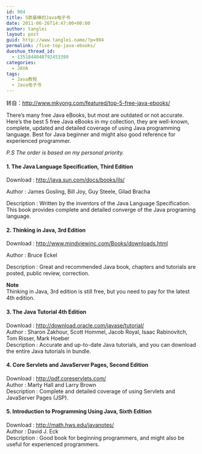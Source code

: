 ```yaml
---
id: 904
title: 5款最棒的Java电子书
date: 2011-06-26T14:47:00+00:00
author: tanglei
layout: post
guid: http://www.tanglei.name/?p=904
permalink: /five-top-java-ebooks/
duoshuo_thread_id:
  - 1351844048792453399
categories:
  - JAVA
tags:
  - Java教程
  - Java电子书
---
```

转自：<http://www.mkyong.com/featured/top-5-free-java-ebooks/>

There’s many free Java eBooks, but most are outdated or not accurate. Here’s the best 5 free Java eBooks in my collection, they are well-known, complete, updated and detailed coverage of using Java programming language. Best for Java beginner and might also good reference for experienced programmer.

_P.S The order is based on my personal priority._

#### 1. The Java Language Specification, Third Edition

Download : <a href="http://java.sun.com/docs/books/jls/" target="_blank">http://java.sun.com/docs/books/jls/</a>
  
Author : James Gosling, Bill Joy, Guy Steele, Gilad Bracha
  
Description : Written by the inventors of the Java Language Specification. This book provides complete and detailed converge of the Java programing language.

#### 2. Thinking in Java, 3rd Edition

Download : <a href="http://www.mindviewinc.com/Books/downloads.html" target="_blank">http://www.mindviewinc.com/Books/downloads.html</a>
  
Author : Bruce Eckel
  
Description : Great and recommended Java book, chapters and tutorials are posted, public review, correction.

<div>
  <strong>Note</strong><br /> Thinking in Java, 3rd edition is still free, but you need to pay for the latest 4th edition.
</div>

<div>
  <h4>
    3. The Java Tutorial 4th Edition
  </h4>
</div>

<div>
  Download : <a href="http://download.oracle.com/javase/tutorial/" target="_blank">http://download.oracle.com/javase/tutorial/</a><br /> Author : Sharon Zakhour, Scott Hommel, Jacob Royal, Isaac Rabinovitch, Tom Risser, Mark Hoeber<br /> Description : Accurate and up-to-date Java tutorials, and you can download the entire Java tutorials in bundle.
</div>

<div>
  <h4>
    4. Core Servlets and JavaServer Pages, Second Edition
  </h4>
</div>

<div>
  Download : <a href="http://pdf.coreservlets.com/" target="_blank">http://pdf.coreservlets.com/</a><br /> Author : Marty Hall and Larry Brown<br /> Description : Complete and detailed coverage of using Servlets and JavaServer Pages (JSP).
</div>

<div>
  <h4>
    5. Introduction to Programming Using Java, Sixth Edition
  </h4>
  
  <p>
    Download : <a href="http://math.hws.edu/javanotes/" target="_blank">http://math.hws.edu/javanotes/</a><br /> Author : David J. Eck<br /> Description : Good book for beginning programmers, and might also be useful for experienced programmers.
  </p>
</div>